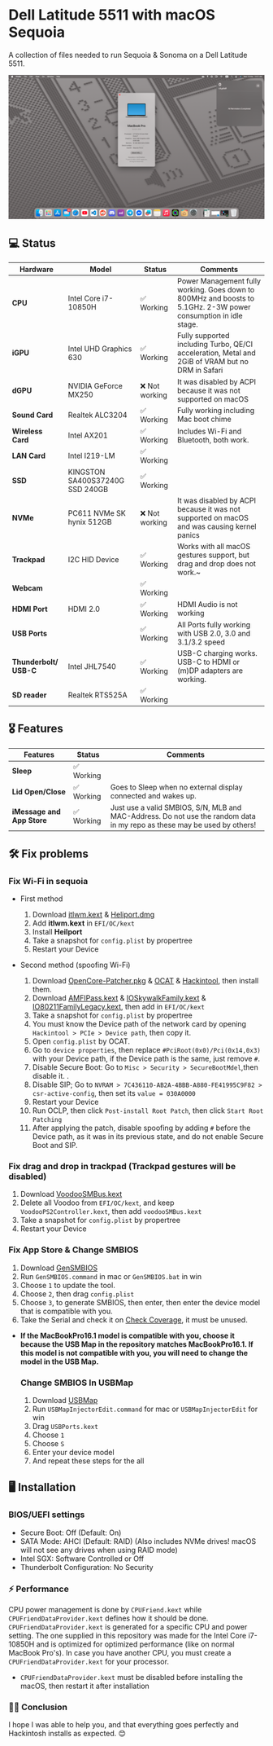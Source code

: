 # Dell Latitude 5511 with macOS Sequoia
A collection of files needed to run Sequoia & Sonoma on a Dell Latitude 5511.

![Screenshot](img/desktop.png)

## 💻 Status
| Hardware | Model | Status | Comments |
| ------------- | ------------- | ------------- | ------------- |
| **CPU** | Intel Core i7-10850H | ✅ Working | Power Management fully working. Goes down to 800MHz and boosts to 5.1GHz. 2-3W power consumption in idle stage. |
| **iGPU** | Intel UHD Graphics 630 | ✅ Working | Fully supported including Turbo, QE/CI acceleration, Metal and 2GiB of VRAM but no DRM in Safari |
| **dGPU** | NVIDIA GeForce MX250 | ❌ Not working | It was disabled by ACPI because it was not supported on macOS |
| **Sound Card** | Realtek ALC3204 | ✅ Working | Fully working including Mac boot chime |
| **Wireless Card** | Intel AX201 | ✅ Working | Includes Wi-Fi and Bluetooth, both work. |
| **LAN Card** | Intel I219-LM | ✅ Working | |
| **SSD** | KINGSTON SA400S37240G⁩ SSD 240GB | ✅ Working |
| **NVMe**| PC611 NVMe SK hynix 512GB | ❌ Not working | It was disabled by ACPI because it was not supported on macOS and was causing kernel panics |
| **Trackpad** | I2C HID Device | ✅ Working | Works with all macOS gestures support, but drag and drop does not work.~ |
| **Webcam** |  | ✅ Working |
| **HDMI Port** | HDMI 2.0 | ✅ Working | HDMI Audio is not working |
| **USB Ports** | | ✅ Working | All Ports fully working with USB 2.0, 3.0 and 3.1/3.2 speed |
| **Thunderbolt/ USB-C** | Intel JHL7540 | ✅ Working | USB-C charging works. USB-C to HDMI or (m)DP adapters are working. |
| **SD reader** | Realtek RTS525A | ✅ Working |

## 🎖️ Features
| Features | Status | Comments |
| ------------- | ------------- | ------------- |
| **Sleep** | ✅ Working |
| **Lid Open/Close** | ✅ Working | Goes to Sleep when no external display connected and wakes up.
| **iMessage and App Store** | ✅ Working | Just use a valid SMBIOS, S/N, MLB and MAC-Address. Do not use the random data in my repo as these may be used by others! |

## 🛠️ Fix problems

### Fix Wi-Fi in sequoia
- First method
  1. Download [itlwm.kext](https://github.com/OpenIntelWireless/itlwm/releases) & [Heliport.dmg](https://github.com/OpenIntelWireless/HeliPort/releases)
  2. Add **itlwm.kext** in `EFI/OC/kext`
  3. Install **Heilport**
  4. Take a snapshot for `config.plist` by propertree
  5. Restart your Device
  
- Second method (spoofing Wi-Fi)
  1. Download [OpenCore-Patcher.pkg](https://github.com/dortania/OpenCore-Legacy-Patcher) & [OCAT](https://github.com/ic005k/OCAuxiliaryTools) & [Hackintool](https://github.com/benbaker76/Hackintool), then install them.
  2. Download [AMFIPass.kext](https://github.com/dortania/OpenCore-Legacy-Patcher/tree/main/payloads/Kexts/Acidanthera) & [IOSkywalkFamily.kext](https://github.com/dortania/OpenCore-Legacy-Patcher/tree/main/payloads/Kexts/Wifi) &   [IO80211FamilyLegacy.kext](https://github.com/dortania/OpenCore-Legacy-Patcher/tree/main/payloads/Kexts/Wifi), then add in `EFI/OC/kext`
  3. Take a snapshot for `config.plist` by propertree
  4. You must know the Device path of the network card by opening `Hackintool > PCIe > Device path`, then copy it.
  5. Open `config.plist` by OCAT.
  6. Go to `device properties`, then replace `#PciRoot(0x0)/Pci(0x14,0x3)` with your Device path, if the Device path is the same, just remove `#`.
  7. Disable Secure Boot: Go to `Misc > Security > SecureBootMdel`,then disable it. .
  8. Disable SIP; Go to `NVRAM > 7C436110-AB2A-4BBB-A880-FE41995C9F82 > csr-active-config`, then set its `value = 030A0000`
  9. Restart your Device
  10. Run OCLP, then click `Post-install Root Patch`, then click `Start Root Patching`
  11. After applying the patch, disable spoofing by adding `#` before the Device path, as it was in its previous state, and do not enable Secure Boot and SIP.


### Fix drag and drop in trackpad (Trackpad gestures will be disabled)
1. Download [VoodooSMBus.kext](https://github.com/VoodooSMBus/VoodooSMBus/releases)
2. Delete all Voodoo from `EFI/OC/kext`, and keep `VoodooPS2Controller.kext`, then add `voodooSMBus.kext`
3. Take a snapshot for `config.plist` by propertree
4. Restart your Device


### Fix App Store & Change SMBIOS
1. Download [GenSMBIOS](https://github.com/corpnewt/GenSMBIOS)
2. Run `GenSMBIOS.command` in mac or `GenSMBIOS.bat` in win
3. Choose `1` to update the tool.
4. Choose `2`, then drag `config.plist`
5. Choose `3`, to generate SMBIOS, then enter, then enter the device model that is compatible with you.
6. Take the Serial and check it on [Check Coverage](https://checkcoverage.apple.com), it must be unused.
- **If the MacBookPro16.1 model is compatible with you, choose it because the USB Map in the repository matches MacBookPro16.1. If this model is not compatible with you, you will need to change the model in the USB Map.**


  ### Change SMBIOS In USBMap
  1. Download [USBMap](https://github.com/corpnewt/USBMap)
  2. Run `USBMapInjectorEdit.command` for mac or `USBMapInjectorEdit` for win
  3. Drag `USBPorts.kext`
  4. Choose `1`
  5. Choose `S`
  6. Enter your device model
  7. And repeat these steps for the all

## 🖥 Installation

### BIOS/UEFI settings
- Secure Boot: Off (Default: On)
- SATA Mode: AHCI (Default: RAID) (Also includes NVMe drives! macOS will not see any drives when using RAID mode)
- Intel SGX: Software Controlled or Off
- Thunderbolt Configuration: No Security


### ⚡️ Performance
CPU power management is done by `CPUFriend.kext` while `CPUFriendDataProvider.kext` defines how it should be done. `CPUFriendDataProvider.kext` is generated for a specific CPU and power setting. The one supplied in this repository was made for the Intel Core i7-10850H and is optimized for optimized performance (like on normal MacBook Pro's). In case you have another CPU, you must create a `CPUFriendDataProvider.kext` for your processor.
- `CPUFriendDataProvider.kext` must be disabled before installing the macOS, then restart it after installation


 ### ✍🏻 Conclusion
 I hope I was able to help you, and that everything goes perfectly and Hackintosh installs as expected. 😊
